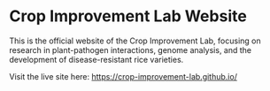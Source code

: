 # Crop Improvement Lab Website

This is the official website of the Crop Improvement Lab, focusing on research in plant-pathogen interactions, genome analysis, and the development of disease-resistant rice varieties.

Visit the live site here: https://crop-improvement-lab.github.io/
